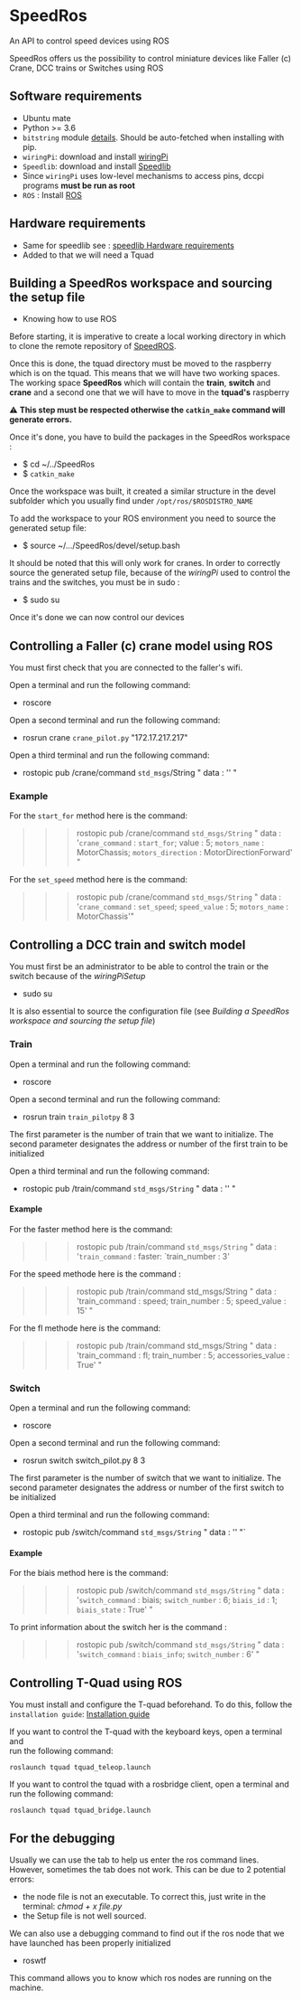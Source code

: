 
# SpeedRos

An API to control speed devices using ROS

SpeedRos offers us the possibility to control miniature devices like Faller (c)
Crane, DCC trains or Switches using ROS

Software requirements
---------------------

* Ubuntu mate
* Python >= 3.6
* `bitstring` module [details](https://pypi.python.org/pypi/bitstring/3.1.3). 
Should be auto-fetched when installing with pip.
* `wiringPi`: download and install [wiringPi](http://wiringpi.com/download-and-install/)
* `Speedlib`: download and install [Speedlib](https://cristal-padrspeed.readthedocs.io/en/latest/documentation.html#installation)
* Since `wiringPi` uses low-level mechanisms to access pins,
dccpi programs **must be run as root**
* `ROS` : Install [ROS](http://wiki.ros.org/ROS/Installation)

Hardware requirements
---------------------

* Same for speedlib see : [speedlib Hardware requirements](https://cristal-padrspeed.readthedocs.io/en/latest/documentation.html#hardware-requirements)
* Added to that we will need a Tquad

Building a SpeedRos workspace and sourcing the setup file
-------------------------------------------------------

* Knowing how to use ROS

Before starting, it is imperative to create a local working directory in which
to clone the remote repository of [SpeedROS](https://github.com/CRIStAL-PADR/SpeedRos).

Once this is done, the tquad directory must be moved to
the raspberry which is on the tquad.
This means that we will have two working spaces. The working space
**SpeedRos** which will contain the **train**, **switch** and
**crane** and a second one that we will have to move in the **tquad's** raspberry

:warning: **This step must be respected otherwise the `catkin_make` command will**
**generate errors.**

Once it's done, you have to build the packages in the SpeedRos workspace :

* $ cd ~/../SpeedRos
* $ `catkin_make`

Once the workspace was built, it created a similar structure in the devel
subfolder which you usually find under `/opt/ros/$ROSDISTRO_NAME`

To add the workspace to your ROS environment you need to source the generated
setup file:

* $ source ~/.../SpeedRos/devel/setup.bash

It should be noted that this will only work for cranes. In order to correctly
source the generated setup file, because of the *wiringPi* used to control the
trains and the switches, you must be in sudo :

* $ sudo su

Once it's done we can now control our devices

## Controlling a Faller (c) crane model using ROS

You must first check that you are connected to the faller's wifi.

Open a terminal and run the following command:

* roscore

Open a second terminal and run the following command:

* rosrun crane `crane_pilot.py` "172.17.217.217"

Open a third terminal and run the following command:

* rostopic pub /crane/command `std_msgs`/String " data : '' "

### Example

For the `start_for` method here is the command:
 >>> rostopic pub /crane/command `std_msgs/String` " data :
'`crane_command` : `start_for`; value : 5;
`motors_name` : MotorChassis; `motors_direction` : MotorDirectionForward' "

For the `set_speed` method here is the command:
 >>> rostopic pub /crane/command `std_msgs/String` " data :
'`crane_command` : `set_speed`; `speed_value` : 5; `motors_name` : MotorChassis'"

## Controlling a DCC train and switch model

You must first be an administrator to be able to control the train or
the switch because of the *wiringPiSetup*

* sudo su

It is also essential to source the configuration file
(see *Building a SpeedRos workspace and sourcing the setup file*)

### Train

Open a terminal and run the following command:

* roscore

Open a second terminal and run the following command:

* rosrun train `train_pilotpy` 8 3

The first parameter is the number of train that we want to initialize.
The second parameter designates the address or number of the first train to be initialized

Open a third terminal and run the following command:

* rostopic pub /train/command `std_msgs/String` " data : '' "

#### Example

For the faster method here is the command:
 >>> rostopic pub /train/command `std_msgs/String` " data :
'`train_command` : faster: `train_number : 3'

For the speed methode here is the command :
 >>> rostopic pub /train/command std_msgs/String " data :
'train_command : speed; train_number : 5; speed_value : 15' "

For the fl methode here is the command:
 >>> rostopic pub /train/command std_msgs/String " data :
'train_command : fl; train_number : 5; accessories_value : True' "

### Switch

 Open a terminal and run the following command:

* roscore

Open a second terminal and run the following command:

* rosrun switch switch_pilot.py 8 3

The first parameter is the number of switch that we want to initialize.
The second parameter designates the address or number of the first switch to be initialized

Open a third terminal and run the following command:

* rostopic pub /switch/command `std_msgs/String` " data : '' "`

#### Example

For the biais method here is the command:
 >>> rostopic pub /switch/command `std_msgs/String` " data :
'`switch_command` : biais; `switch_number` : 6; `biais_id` : 1; `biais_state` : True' "

To print information about the switch her is the command :

 >>> rostopic pub /switch/command `std_msgs/String` " data :
'`switch_command` : `biais_info`; `switch_number` : 6' "

## Controlling T-Quad using ROS

You must install and configure the T-quad beforehand. To do this,
follow the `installation guide`: [Installation guide](https://github.com/CRIStAL-PADR/SpeedRos/blob/master/src/tquad/Installation_Guide.md)

If you want to control the T-quad with the keyboard keys, open a terminal and  
run the following command:

    roslaunch tquad tquad_teleop.launch

If you want to control the tquad with a rosbridge client,
open a terminal and  run the following command:

    roslaunch tquad tquad_bridge.launch

## For the debugging

Usually we can use the tab to help us enter the ros command lines.
However, sometimes the tab does not work. This can be due to 2 potential errors:

* the node file is not an executable. To correct this, just write in
the terminal: *chmod + x file.py*
* the Setup file is not well sourced.

We can also use a debugging command to find out if the ros node that
we have launched has been properly initialized

* roswtf

This command allows you to know which ros nodes are running on the machine.


